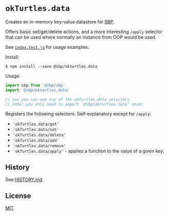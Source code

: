# `okTurtles.data`

Creates an in-memory key-value datastore for [SBP](https://github.com/okTurtles/sbp-js).

Offers basic set/get/delete actions, and a more interesting `/apply` selector that can be used where normally an instance from OOP would be used.

See [`index.test.js`](index.test.js) for usage examples.

Install:

```
$ npm install --save @sbp/okturtles.data
```

Usage:

```js
import sbp from '@sbp/sbp'
import '@sbp/okturtles.data'

// now you can use any of the okTurtles.data selectors
// note: you only need to import '@sbp/okturtles.data' once!
```

Registers the following selectors. Self-explanatory except for `/apply`:

- `'okTurtles.data/get'`
- `'okTurtles.data/set'`
- `'okTurtles.data/delete'`
- `'okTurtles.data/add'`
- `'okTurtles.data/remove'`
- `'okTurtles.data/apply'` - applies a function to the value of a given key.

## History

See [HISTORY.md](HISTORY.md).

## License

[MIT](LICENSE.txt).
